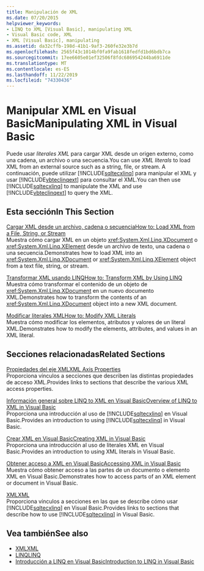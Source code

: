```yaml
---
title: Manipulación de XML
ms.date: 07/20/2015
helpviewer_keywords:
- LINQ to XML [Visual Basic], manipulating XML
- Visual Basic code, XML
- XML [Visual Basic], manipulating
ms.assetid: da32cffb-198d-41b1-9af3-260fe32e3b7d
ms.openlocfilehash: 2565f43c1014bf0fa9fab1618fedfd1bd6bdb7ca
ms.sourcegitcommit: 17ee6605e01ef32506f8fdc686954244ba6911de
ms.translationtype: MT
ms.contentlocale: es-ES
ms.lasthandoff: 11/22/2019
ms.locfileid: "74330436"
---
```

# <a name="manipulating-xml-in-visual-basic"></a><span data-ttu-id="0a090-102">Manipular XML en Visual Basic</span><span class="sxs-lookup"><span data-stu-id="0a090-102">Manipulating XML in Visual Basic</span></span>
<span data-ttu-id="0a090-103">Puede usar *literales XML* para cargar XML desde un origen externo, como una cadena, un archivo o una secuencia.</span><span class="sxs-lookup"><span data-stu-id="0a090-103">You can use *XML literals* to load XML from an external source such as a string, file, or stream.</span></span> <span data-ttu-id="0a090-104">A continuación, puede utilizar [!INCLUDE[sqltecxlinq](~/includes/sqltecxlinq-md.md)] para manipular el XML y usar [!INCLUDE[vbteclinqext](~/includes/vbteclinqext-md.md)] para consultar el XML.</span><span class="sxs-lookup"><span data-stu-id="0a090-104">You can then use [!INCLUDE[sqltecxlinq](~/includes/sqltecxlinq-md.md)] to manipulate the XML and use [!INCLUDE[vbteclinqext](~/includes/vbteclinqext-md.md)] to query the XML.</span></span>  
  
## <a name="in-this-section"></a><span data-ttu-id="0a090-105">Esta sección</span><span class="sxs-lookup"><span data-stu-id="0a090-105">In This Section</span></span>  
 [<span data-ttu-id="0a090-106">Cargar XML desde un archivo, cadena o secuencia</span><span class="sxs-lookup"><span data-stu-id="0a090-106">How to: Load XML from a File, String, or Stream</span></span>](../../../../visual-basic/programming-guide/language-features/xml/how-to-load-xml-from-a-file-string-or-stream.md)  
 <span data-ttu-id="0a090-107">Muestra cómo cargar XML en un objeto <xref:System.Xml.Linq.XDocument> o <xref:System.Xml.Linq.XElement> desde un archivo de texto, una cadena o una secuencia.</span><span class="sxs-lookup"><span data-stu-id="0a090-107">Demonstrates how to load XML into an <xref:System.Xml.Linq.XDocument> or <xref:System.Xml.Linq.XElement> object from a text file, string, or stream.</span></span>  
  
 [<span data-ttu-id="0a090-108">Transformar XML usando LINQ</span><span class="sxs-lookup"><span data-stu-id="0a090-108">How to: Transform XML by Using LINQ</span></span>](../../../../visual-basic/programming-guide/language-features/xml/how-to-transform-xml-by-using-linq.md)  
 <span data-ttu-id="0a090-109">Muestra cómo transformar el contenido de un objeto de <xref:System.Xml.Linq.XDocument> en un nuevo documento XML.</span><span class="sxs-lookup"><span data-stu-id="0a090-109">Demonstrates how to transform the contents of an <xref:System.Xml.Linq.XDocument> object into a new XML document.</span></span>  
  
 [<span data-ttu-id="0a090-110">Modificar literales XML</span><span class="sxs-lookup"><span data-stu-id="0a090-110">How to: Modify XML Literals</span></span>](../../../../visual-basic/programming-guide/language-features/xml/how-to-modify-xml-literals.md)  
 <span data-ttu-id="0a090-111">Muestra cómo modificar los elementos, atributos y valores de un literal XML.</span><span class="sxs-lookup"><span data-stu-id="0a090-111">Demonstrates how to modify the elements, attributes, and values in an XML literal.</span></span>  
  
## <a name="related-sections"></a><span data-ttu-id="0a090-112">Secciones relacionadas</span><span class="sxs-lookup"><span data-stu-id="0a090-112">Related Sections</span></span>  
 [<span data-ttu-id="0a090-113">Propiedades del eje XML</span><span class="sxs-lookup"><span data-stu-id="0a090-113">XML Axis Properties</span></span>](../../../../visual-basic/language-reference/xml-axis/index.md)  
 <span data-ttu-id="0a090-114">Proporciona vínculos a secciones que describen las distintas propiedades de acceso XML.</span><span class="sxs-lookup"><span data-stu-id="0a090-114">Provides links to sections that describe the various XML access properties.</span></span>  
  
 [<span data-ttu-id="0a090-115">Información general sobre LINQ to XML en Visual Basic</span><span class="sxs-lookup"><span data-stu-id="0a090-115">Overview of LINQ to XML in Visual Basic</span></span>](../../../../visual-basic/programming-guide/language-features/xml/overview-of-linq-to-xml.md)  
 <span data-ttu-id="0a090-116">Proporciona una introducción al uso de [!INCLUDE[sqltecxlinq](~/includes/sqltecxlinq-md.md)] en Visual Basic.</span><span class="sxs-lookup"><span data-stu-id="0a090-116">Provides an introduction to using [!INCLUDE[sqltecxlinq](~/includes/sqltecxlinq-md.md)] in Visual Basic.</span></span>  
  
 [<span data-ttu-id="0a090-117">Crear XML en Visual Basic</span><span class="sxs-lookup"><span data-stu-id="0a090-117">Creating XML in Visual Basic</span></span>](../../../../visual-basic/programming-guide/language-features/xml/creating-xml.md)  
 <span data-ttu-id="0a090-118">Proporciona una introducción al uso de literales XML en Visual Basic.</span><span class="sxs-lookup"><span data-stu-id="0a090-118">Provides an introduction to using XML literals in Visual Basic.</span></span>  
  
 [<span data-ttu-id="0a090-119">Obtener acceso a XML en Visual Basic</span><span class="sxs-lookup"><span data-stu-id="0a090-119">Accessing XML in Visual Basic</span></span>](../../../../visual-basic/programming-guide/language-features/xml/accessing-xml.md)  
 <span data-ttu-id="0a090-120">Muestra cómo obtener acceso a las partes de un documento o elemento XML en Visual Basic.</span><span class="sxs-lookup"><span data-stu-id="0a090-120">Demonstrates how to access parts of an XML element or document in Visual Basic.</span></span>  
  
 [<span data-ttu-id="0a090-121">XML</span><span class="sxs-lookup"><span data-stu-id="0a090-121">XML</span></span>](../../../../visual-basic/programming-guide/language-features/xml/index.md)  
 <span data-ttu-id="0a090-122">Proporciona vínculos a secciones en las que se describe cómo usar [!INCLUDE[sqltecxlinq](~/includes/sqltecxlinq-md.md)] en Visual Basic.</span><span class="sxs-lookup"><span data-stu-id="0a090-122">Provides links to sections that describe how to use [!INCLUDE[sqltecxlinq](~/includes/sqltecxlinq-md.md)] in Visual Basic.</span></span>  
  
## <a name="see-also"></a><span data-ttu-id="0a090-123">Vea también</span><span class="sxs-lookup"><span data-stu-id="0a090-123">See also</span></span>

- [<span data-ttu-id="0a090-124">XML</span><span class="sxs-lookup"><span data-stu-id="0a090-124">XML</span></span>](../../../../visual-basic/programming-guide/language-features/xml/index.md)
- [<span data-ttu-id="0a090-125">LINQ</span><span class="sxs-lookup"><span data-stu-id="0a090-125">LINQ</span></span>](../../../../visual-basic/programming-guide/language-features/linq/index.md)
- [<span data-ttu-id="0a090-126">Introducción a LINQ en Visual Basic</span><span class="sxs-lookup"><span data-stu-id="0a090-126">Introduction to LINQ in Visual Basic</span></span>](../../../../visual-basic/programming-guide/language-features/linq/introduction-to-linq.md)
